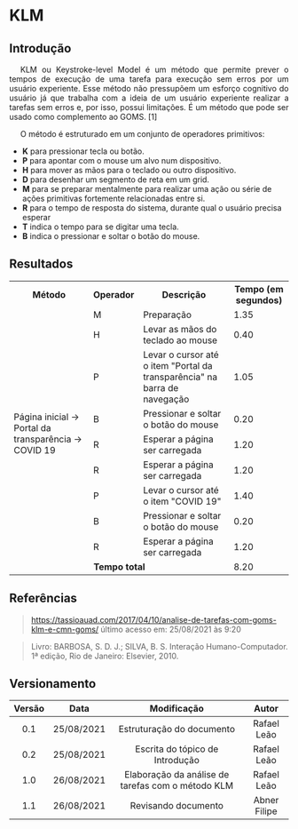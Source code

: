 # KLM

## Introdução

<p style="text-indent: 20px; text-align: justify">
KLM ou Keystroke-level Model é um método que permite prever o tempos de execução de uma tarefa para execução sem erros por um usuário experiente. Esse método não pressupõem um esforço cognitivo do usuário já que trabalha com a ideia de um usuário experiente realizar a tarefas sem erros e, por isso, possui limitações. É um método que pode ser usado como complemento ao GOMS. [1]
</p>

<p style="text-indent: 20px; text-align: justify">
O método é estruturado em um conjunto de operadores primitivos:
</p>

<p style="text-indent: 20px; text-align: justify">
  <ul>
    <li><b>K</b> para pressionar tecla ou botão.</li>
    <li><b>P</b> para apontar com o mouse um alvo num dispositivo.</li>
    <li><b>H</b> para mover as mãos para o teclado ou outro dispositivo.</li>
    <li><b>D</b> para desenhar um segmento de reta em um grid.</li>
    <li><b>M</b> para se preparar mentalmente para realizar uma ação ou série de ações primitivas fortemente relacionadas entre si.</li>
    <li><b>R</b> para o tempo de resposta do sistema, durante qual o usuário precisa esperar</li>
    <li><b>T</b> indica o tempo para se digitar uma tecla.</li>
    <li><b>B</b> indica o pressionar e soltar o botão do mouse.</li>
  </ul>
</p>

## Resultados

<table style="width:100%">
  <tr>
    <th>Método</th>
    <th>Operador</th>
    <th>Descrição</th>
    <th>Tempo (em segundos)</th>
  </tr>
  <tr>
    <td rowspan=9 >Página inicial -> Portal da transparência -> COVID 19</td>
    <td>M</td>
    <td>Preparação</td>
    <td>1.35</td>
  </tr>
  <tr>
    <td>H</td>
    <td>Levar as mãos do teclado ao mouse</td>
    <td>0.40</td>
  </tr>
  <tr>
    <td>P</td>
    <td>Levar o cursor até o item "Portal da transparência" na barra de navegação</td>
    <td>1.05</td>
  </tr>
  <tr>
    <td>B</td>
    <td>Pressionar e soltar o botão do mouse</td>
    <td>0.20</td>
  </tr>
  <tr>
    <td>R</td>
    <td>Esperar a página ser carregada</td>
    <td>1.20</td>
  </tr>
  <tr>
    <td>R</td>
    <td>Esperar a página ser carregada</td>
    <td>1.20</td>
  </tr>
  <tr>
    <td>P</td>
    <td>Levar o cursor até o item "COVID 19"</td>
    <td>1.40</td>
  </tr>
  <tr>
    <td>B</td>
    <td>Pressionar e soltar o botão do mouse</td>
    <td>0.20</td>
  </tr>
  <tr>
    <td>R</td>
    <td>Esperar a página ser carregada</td>
    <td>1.20</td>
  </tr>
  <tr>
    <td style="text-align: center;" colspan=3><b>Tempo total</b></td>
    <td>8.20</td>
  </tr>
</table>

## Referências

 > https://tassioauad.com/2017/04/10/analise-de-tarefas-com-goms-klm-e-cmn-goms/ último acesso em: 25/08/2021 às 9:20

  > Livro: BARBOSA, S. D. J.; SILVA, B. S. Interação Humano-Computador. 1ª edição, Rio de Janeiro: Elsevier, 2010.

## Versionamento

|    Versão    | Data |                     Modificação                   |    Autor    |
| :----------: | :--: | :-----------------------------------------------: | :---------: |
| 0.1 |  25/08/2021   |             Estruturação do documento             | Rafael Leão |
| 0.2 |  25/08/2021   |          Escrita do tópico de Introdução          | Rafael Leão |
| 1.0 |  26/08/2021   | Elaboração da análise de tarefas com o método KLM | Rafael Leão |
| 1.1 |  26/08/2021   |               Revisando documento                 | Abner Filipe|
